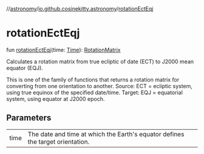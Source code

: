 //[astronomy](../../index.md)/[io.github.cosinekitty.astronomy](index.md)/[rotationEctEqj](rotation-ect-eqj.md)

# rotationEctEqj

fun [rotationEctEqj](rotation-ect-eqj.md)(time: [Time](-time/index.md)): [RotationMatrix](-rotation-matrix/index.md)

Calculates a rotation matrix from true ecliptic of date (ECT) to J2000 mean equator (EQJ).

This is one of the family of functions that returns a rotation matrix for converting from one orientation to another. Source: ECT = ecliptic system, using true equinox of the specified date/time. Target: EQJ = equatorial system, using equator at J2000 epoch.

## Parameters

| | |
|---|---|
| time | The date and time at which the Earth's equator defines the target orientation. |
